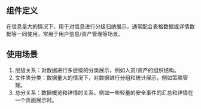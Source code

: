 ## 组件定义

在信息量大的情况下，用于对信息进行分级归纳展示，通常配合表格数据或详情数据等一同使用，常用于用户信息/资产管理等场景。

## 使用场景

1. 层级关系：对数据进行多层级的分类展示，例如人员/资产的组织结构。
2. 文件夹分类：数据量大的情况下，对数据进行分组和统计展示，例如策略管理。
3. 总分关系：数据概览和详情的关系，例如一些轻量的安全事件的汇总和详情在一个页面展示时。
